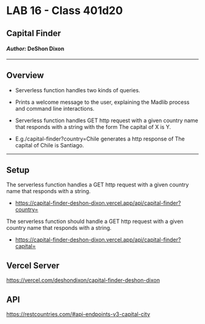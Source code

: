 # LAB 16 - Class 401d20

## Capital Finder

#### *Author:* DeShon Dixon

---

## Overview

- Serverless function handles two kinds of queries.

- Prints a welcome message to the user, explaining the Madlib process and command line interactions.

- Serverless function handles GET http request with a given country name that responds with a string with the form The capital of X is Y.

- E.g./capital-finder?country=Chile generates a http response of The capital of Chile is Santiago.

---

## Setup

The serverless function handles a GET http request with a given country name that responds with a string.
- https://capital-finder-deshon-dixon.vercel.app/api/capital-finder?country=

The serverless function should handle a GET http request with a given country name that responds with a string.
- https://capital-finder-deshon-dixon.vercel.app/api/capital-finder?capital=

## Vercel Server
https://vercel.com/deshondixon/capital-finder-deshon-dixon

## API
https://restcountries.com/#api-endpoints-v3-capital-city